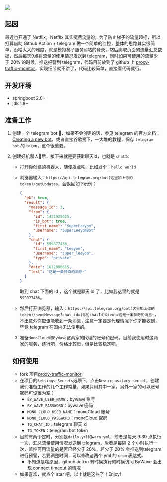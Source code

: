 ![](https://raw.githubusercontent.com/superleeyom/blog/main/img/20210131124723.png)

## 起因

最近也开通了 Netflix，Netflix 其实挺费流量的，为了防止梯子的流量超标，所以打算借助 Github Action + telegram 做一个简单的监控，整体的思路其实很简单，没啥太大的难度，就是模拟梯子服务网站的登录，然后爬取页面的流量汇总数据，然后每天9点将流量的使用情况发送到 telegram，同时如果可使用的流量少于 20% 的时候，推送报警到 telegram，代码目前放到了 github 上 [proxy-traffic-monitor](https://github.com/superleeyom/proxy-traffic-monitor)，实现细节就不讲了，代码比较简单，直接看代码就行。

## 开发环境

- springboot 2.0+
- jdk 1.8+

## 准备工作

1. 创建一个 telegram bot 🤖，如果不会创建的话，参见 telegram 的官方文档：[Creating a new bot](https://core.telegram.org/bots#6-botfather)，或者直接谷歌搜下，一大堆的教程，保存 `telegram bot` 的 `token`，这个很重要。

2. 创建好机器人🤖后，接下来就是要获取聊天id，也就是 `chatId`

   - 打开你创建的机器人，随便发点啥，比如发个：`hello world`

   - 浏览器输入：`https://api.telegram.org/bot(这里加上你的token)/getUpdates`，会返回如下示例：

     ```json
     {
       "ok": true,
       "result": {
         "message_id": 3,
         "from": {
           "id": 1432925625,
           "is_bot": true,
           "first_name": "SuperLeeyom",
           "username": "SuperLeeyomBot"
         },
         "chat": {
           "id": 599877436,
           "first_name": "Leeyom",
           "username": "super_leeyom",
           "type": "private"
         },
         "date": 1612000615,
         "text": "这是一条神奇的消息~"
       }
     }
     ```

     取到 chat 下面的 id ，这个就是聊天 id 了，比如我这里的就是 `599877436`。

   - 然后打开浏览器，输入：`https://api.telegram.org/bot(这里加上你的token)/sendMessage?chat_id=(你的chatId)&text=这是一条神奇的消息~`，不出意外你应该能收到一条消息，注意一定要是代理情况下你才能收到，毕竟 telegram 在国内无法使用的。

   3. 准备`MonoCloud`和`ByWave`这两家的代理的账号和密码，目前我使用时这两家的服务，还行吧，价格比较贵，但是比较稳定吧。

   ## 如何使用

   - fork 项目[proxy-traffic-monitor](https://github.com/superleeyom/proxy-traffic-monitor)
   - 在项目的`Settings-Secrets`选项下，点击`New repository secret`，创建我们准备工作的几个工作常量，如果只用其中一家，另外一家的可以账号密码可设置为空：
      - `BY_WAVE_USER_NAME`：bywave 账号
      - `BY_WAVE_PASSWORD`：bywave 密码
      - `MONO_CLOUD_USER_NAME`：monoCloud 账号
      - `MONO_CLOUD_PASSWORD`：monoCloud 密码
      - `TG_CHAT_ID`：telegram 聊天 id
      - `TG_TOKEN`：telegram bot token
   - 目前有两个定时，分别是`daily.yml`和`warn.yml`，前者是每天 9:30 点执行一次，汇总流量使用情况发送到 telegram，后者是每隔 2 个小时执行一次，监控可用流量的是否已经少于 20%，若少于 20% 会推送到telegram 进行预警，若要调整时间，可以修改这两个 yml 的 `cron` 表达式。
      - 不知道是啥原因，github action 有时候执行的时候访问 ByWave 会出现 connect timeout 的情况
   - 如果喜欢，就点个 star 吧，以上就是这些了！Enjoy!

   

   